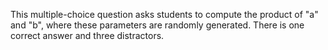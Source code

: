 This multiple-choice question asks students to compute the product of "a" and "b", where these parameters are randomly generated. There is one correct answer and three distractors.
